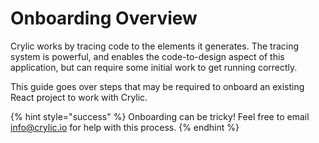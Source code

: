 # Onboarding Overview

Crylic works by tracing code to the elements it generates. The tracing system is powerful, and enables the code-to-design aspect of this application, but can require some initial work to get running correctly.

This guide goes over steps that may be required to onboard an existing React project to work with Crylic.

{% hint style="success" %}
Onboarding can be tricky! Feel free to email [info@crylic.io](mailto:info@crylic.io) for help with this process.
{% endhint %}

